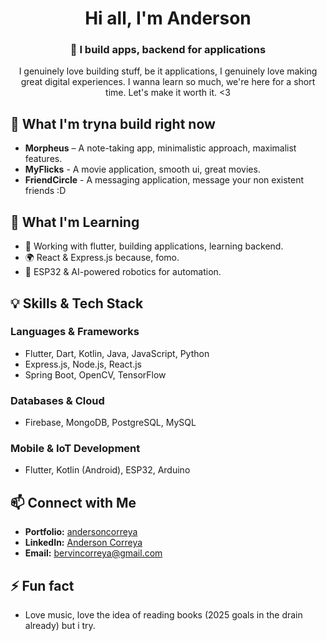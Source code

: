 <h1 align="center">Hi all, I'm Anderson</h1>
<h3 align="center">🚀 I build apps, backend for applications</h3>

<p align="center">
I genuinely love building stuff, be it applications, I genuinely love making great digital experiences. I wanna learn so much, we're here for a short time. Let's make it worth it. <3
</p>

## 🔧 What I'm tryna build right now 

-  **Morpheus** – A note-taking app, minimalistic approach, maximalist features.
-  **MyFlicks** - A movie application, smooth ui, great movies.  
-  **FriendCircle** - A messaging application, message your non existent friends :D 

## 🌱 What I'm Learning  

- 🚀 Working with flutter, building applications, learning backend.
- 🌍 React & Express.js because, fomo.
- 🤖 ESP32 & AI-powered robotics for automation.  

## 💡 Skills & Tech Stack  

### Languages & Frameworks  
- Flutter, Dart, Kotlin, Java, JavaScript, Python  
- Express.js, Node.js, React.js  
- Spring Boot, OpenCV, TensorFlow  

### Databases & Cloud  
- Firebase, MongoDB, PostgreSQL, MySQL  

### Mobile & IoT Development  
- Flutter, Kotlin (Android), ESP32, Arduino  

## 📫 Connect with Me  

- **Portfolio:** [andersoncorreya](https://andersoncorreya.netlify.app/)  
- **LinkedIn:** [Anderson Correya](https://www.linkedin.com/in/andersoncorreya14/)  
- **Email:** bervincorreya@gmail.com  

## ⚡ Fun fact  
- Love music, love the idea of reading books (2025 goals in the drain already) but i try.   
